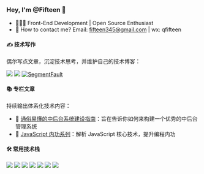 ### Hey, I'm @Fifteen 👋
- 🧑🏻‍💻 Front-End Development | Open Source Enthusiast
- 💬 How to contact me? Email: fifteen345@gmail.com | wx: qfifteen

#### ✍️ 技术写作
偶尔写点文章，沉淀技术思考，并维护自己的技术博客：
<div>
<a href="https://github.com/QFifteen/Blog"><img src="https://img.shields.io/badge/blog-18181b?style=for-the-badge&logo=github&logoColor=fff"/></a>
<a href="https://juejin.cn/user/343495027727229/posts"><img src="https://img.shields.io/badge/稀土掘金-007FFF?style=for-the-badge&logo=juejin&logoColor=fff"/></a>
<a href="https://segmentfault.com/u/qfifteen/articles"><img src="https://img.shields.io/badge/SegmentFault思否-009A61?style=for-the-badge&logo=segmentfault&logoColor=white" alt="SegmentFault"/></a>
</div>

#### 📚 专栏文章
持续输出体系化技术内容：

- 📗 [通俗易懂的中后台系统建设指南](https://github.com/QFifteen/Blog?tab=readme-ov-file#%E9%80%9A%E4%BF%97%E6%98%93%E6%87%82%E7%9A%84%E4%B8%AD%E5%90%8E%E5%8F%B0%E7%B3%BB%E7%BB%9F%E5%BB%BA%E8%AE%BE%E6%8C%87%E5%8D%97%E4%B8%93%E6%A0%8F)：旨在告诉你如何来构建一个优秀的中后台管理系统
- 📘 [JavaScript 内功系列](https://github.com/QFifteen/Blog?tab=readme-ov-file#javascript-%E5%86%85%E5%8A%9F%E7%B3%BB%E5%88%97)：解析 JavaScript 核心技术，提升编程内功

#### 🛠️ 常用技术栈
<div style="display: flex;align-items: center;gap:4px">

<img src="https://img.shields.io/badge/-JavaScript-F7DF1E?logo=javascript&logoColor=white&style=flat-square"/>
  
<img src="https://img.shields.io/badge/-TypeScript-4285f4?logo=typescript&logoColor=white&style=flat-square"/>


<img src="https://img.shields.io/badge/-Vue-4FC08D?logo=vuedotjs&logoColor=white&style=flat-square"/>

<img src="https://img.shields.io/badge/-Vite-646CFF?logo=vite&logoColor=white&style=flat-square"/>

<img src="https://img.shields.io/badge/-Sass-CC6699?logo=Sass&logoColor=white&style=flat-square"/>
<img src="https://img.shields.io/badge/-Tailwind Css-06B6D4?logo=TailwindCss&logoColor=white&style=flat-square"/>

<img src="https://img.shields.io/badge/-NodeJS-5FA04E?logo=nodedotjs&logoColor=white&style=flat-square"/>
</div>
